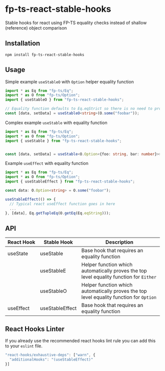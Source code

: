 # fp-ts-react-stable-hooks
Stable hooks for react using FP-TS equality checks instead of shallow (reference) object comparison

## Installation

```
npm install fp-ts-react-stable-hooks
```

## Usage

Simple example `useStableO` with `Option` helper equality function
```typescript
import * as Eq from "fp-ts/Eq";
import * as O from "fp-ts/Option";
import { useStableO } from "fp-ts-react-stable-hooks";

// Equality function defaults to Eq.eqStrict so there is no need to provide it for primitive data types such as string, number, or boolean
const [data, setData] = useStableO<string>(O.some("foobar"));
```

Complex example `useStable` with equality function
```typescript
import * as Eq from "fp-ts/Eq";
import * as O from "fp-ts/Option";
import { useStable } from "fp-ts-react-stable-hooks";


const [data, setData] = useStable<O.Option<{foo: string, bar: number}>>(O.some(foo: "oof", bar: 1}), O.getEq(Eq.eqStruct({foo: Eq.eqString, bar: Eq.eqNumber})));
```

Example `useEffect` with equality function

```typescript
import * as Eq from "fp-ts/Eq";
import * as O from "fp-ts/Option";
import { useStableEffect } from "fp-ts-react-stable-hooks";

const data: O.Option<string> = O.some("foobar");

useStableEffect(() => {
  // Typical react useEffect function goes in here
  ...
}, [data], Eq.getTupleEq(O.getEq(Eq.eqString)));
```

## API

| React&nbsp;Hook | Stable Hook | Description |
|------------|-------------|-------------|
| useState   | useStable   | Base hook that requires an equality function |
|            | useStableE  | Helper function which automatically proves the top level equality function for `Either` |
|            | useStableO  | Helper function which automatically proves the top level equality function for `Option` |
| useEffect  | useStableEffect | Base hook that requires an equality function |

## React Hooks Linter
If you already use the recommended react hooks lint rule you can add this to your `eslint` file.
```typescript
"react-hooks/exhaustive-deps": ["warn", {
  "additionalHooks": "(useStableEffect)"
}]
```
